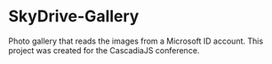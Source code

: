SkyDrive-Gallery
================

Photo gallery that reads the images from a Microsoft ID account. This project was created for the CascadiaJS conference.